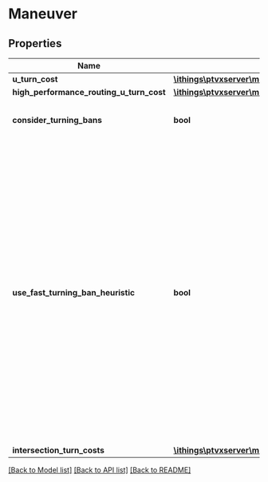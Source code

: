 # Maneuver

## Properties
Name | Type | Description | Notes
------------ | ------------- | ------------- | -------------
**u_turn_cost** | [**\ithings\ptvxserver\model\MathematicalCost**](MathematicalCost.md) |  | [optional] 
**high_performance_routing_u_turn_cost** | [**\ithings\ptvxserver\model\MathematicalCost**](MathematicalCost.md) |  | [optional] 
**consider_turning_bans** | **bool** | The consideration of turning bans. | [optional] 
**use_fast_turning_ban_heuristic** | **bool** | The fast turning ban heuristic is used by default. This heuristic can cause in rare cases suboptimal routes because then driving in both directions of roads is not always considered by the algorithm. Switching off the heuristic by setting this attribute to false yields better routes but can increase the runtime of the routing algorithm. | [optional] 
**intersection_turn_costs** | [**\ithings\ptvxserver\model\IntersectionTurnCosts**](IntersectionTurnCosts.md) |  | [optional] 

[[Back to Model list]](../../README.md#documentation-for-models) [[Back to API list]](../../README.md#documentation-for-api-endpoints) [[Back to README]](../../README.md)

